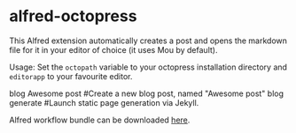 alfred-octopress
================

This Alfred extension automatically creates a post and opens the markdown file for it in your editor of choice (it uses Mou by default).

Usage:
Set the `octopath` variable to your octopress installation directory and `editorapp` to your favourite editor.

  blog Awesome post
  #Create a new blog post, named "Awesome post"
  blog generate
  #Launch static page generation via Jekyll.

Alfred workflow bundle can be downloaded [here](https://dl.dropbox.com/u/334637/Octopress%20publish.alfredworkflow).
